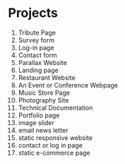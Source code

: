 # Projects

1. Tribute Page
2. Survey form
3. Log-in page
4. Contact form
5. Parallax Website
6. Landing page
7. Restaurant Website
8. An Event or Conference Webpage
9. Music Store Page
10. Photography Site
11. Technical Documentation
12. Portfolio page
13. image slider
14. email news letter
15. static responsive website
16. contact or log in page
17. static e-commerce page

<!-- # Projects

| SL No | Projects                  | Status |
| ----- | ------------------------- | ------ |
| 1     | Tribute Page              | Done   |
| 2     | Survey form               | Done   |
| 3     | Parallax Website          |        |
| 4     | Landing page              |        |
| 5     | Portfolio page            |        |
| 6     | image slider              |        |
| 7     | email news letter         |        |
| 8     | static responsive website |        |
| 9     | contact or log in page    |        |
| 10    | static e-commerce page    |        |
| 11    |                           |        |
| 12    |                           |        |
| 13    |                           |        |
| 14    |                           |        |
| 15    |                           |        | -->
